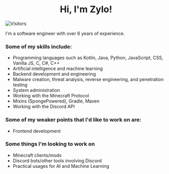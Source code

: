 <div align="center">
<h1>Hi, I'm Zylo!</h1>
</div>

<!--![Visitors](https://komarev.com/ghpvc/?username=chaarlottte&color=F5A9B8)-->
![Visitors](https://visitcount.itsvg.in/api?id=chaarlottte&icon=7&color=6)

I'm a software engineer with over 6 years of experience.

### Some of my skills include:
- Programming languages such as Kotlin, Java, Python, JavaScript, CSS, Vanilla JS, C, C#, C++
- Artificial intelligence and machine learning
- Backend development and engineering
- Malware creation, threat analysis, reverse engineering, and penetration testing
- System administration
- Working with the Minecraft Protocol
- Mixins (SpongePowered), Gradle, Maven
- Working with the Discord API

### Some of my weaker points that I'd like to work on are:
- Frontend development

### Some things I'm looking to work on
- Minecraft clients/mods
- Discord bots/other tools involving Discord
- Practical usages for AI and Machine Learning
